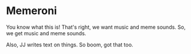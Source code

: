 # Memeroni

You know what this is!
That's right, we want music and meme sounds. So, we get music and meme sounds.

Also, JJ writes text on things. So boom, got that too.
